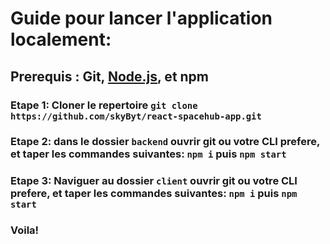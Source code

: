 # Guide pour lancer l'application localement:

## Prerequis : Git, [Node.js](https://nodejs.org/en/), et npm

### Etape 1: Cloner le repertoire ```git clone https://github.com/skyByt/react-spacehub-app.git```

### Etape 2: dans le dossier ```backend``` ouvrir git ou votre CLI prefere, et taper les commandes suivantes: ```npm i``` puis ```npm start```

### Etape 3: Naviguer au dossier ```client``` ouvrir git ou votre CLI prefere, et taper les commandes suivantes: ```npm i``` puis ```npm start```

### Voila!
